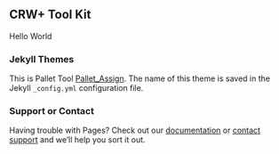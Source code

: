 ## CRW+ Tool Kit

Hello World


### Jekyll Themes

This is Pallet Tool [Pallet_Assign](https://github.com/Lordbread/Lordbread.github.io/settings). The name of this theme is saved in the Jekyll `_config.yml` configuration file.

### Support or Contact

Having trouble with Pages? Check out our [documentation](https://help.github.com/categories/github-pages-basics/) or [contact support](https://github.com/contact) and we’ll help you sort it out.
